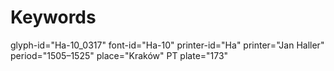 # Keywords
glyph-id="Ha-10_0317"
font-id="Ha-10"
printer-id="Ha"
printer="Jan Haller"
period="1505–1525"
place="Kraków"
PT plate="173"
